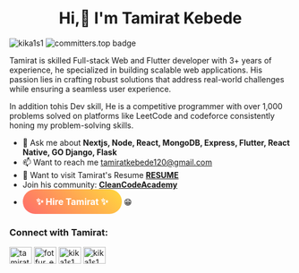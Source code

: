 
<h1 align="center">Hi,👋 I'm Tamirat Kebede</h1>
<span align="left"> <img src="https://komarev.com/ghpvc/?username=kika1s1&label=Profile%20views&color=0e75b6&style=flat" alt="kika1s1" /> </span>  <span align="left"> <img src="https://user-badge.committers.top/ethiopia/kika1s1.svg" alt="committers.top badge"> </span>
<p>Tamirat is skilled Full-stack Web and Flutter developer with 3+ years of experience, he specialized in building scalable web applications. His passion lies in crafting robust solutions that address real-world challenges while ensuring a seamless user experience.</p>

<p>In addition tohis Dev skill, He is a competitive programmer with over 1,000 problems solved on platforms like LeetCode and codeforce consistently honing my problem-solving skills.</p>


- 💬 Ask me about **Nextjs, Node, React, MongoDB, Express, Flutter, React Native, GO Django, Flask**
- 📫 Want to reach me tamiratkebede120@gmail.com
- 📄 Want to visit Tamirat's Resume [**RESUME**](https://flowcv.com/resume/7ov4mtn735/)
- Join his community: [**CleanCodeAcademy**](https://t.me/cleancodeacademy/)
- <a href="mailto:tamiratkebede120@gmail.com" style="display: inline-block; padding: 12px 24px; font-size: 16px; font-weight: bold; color: white; background: linear-gradient(45deg, #FF6B6B, #FFD93D); text-decoration: none; border-radius: 25px;">✨ Hire Tamirat ✨</a> 😁
<h3 align="left">Connect with Tamirat:</h3>
<p align="left">
<a href="https://linkedin.com/in/kika1s1" target="__blank"><img align="center" src="https://raw.githubusercontent.com/rahuldkjain/github-profile-readme-generator/master/src/images/icons/Social/linked-in-alt.svg" alt="tamiratkebede" height="30" width="40" /></a>
<a href="https://www.youtube.com/@cleancodeET" target="__blank"><img align="center" src="https://raw.githubusercontent.com/rahuldkjain/github-profile-readme-generator/master/src/images/icons/Social/youtube.svg" alt="fotfur_et" height="30" width="40" /></a>
<a href="https://www.hackerrank.com/kika1s1" target="__blank"><img align="center" src="https://raw.githubusercontent.com/rahuldkjain/github-profile-readme-generator/master/src/images/icons/Social/hackerrank.svg" alt="kika1s1" height="30" width="40" /></a>
<a href="https://www.leetcode.com/kika1s1" target="blank"><img align="center" src="https://raw.githubusercontent.com/rahuldkjain/github-profile-readme-generator/master/src/images/icons/Social/leet-code.svg" alt="kika1s1" height="30" width="40" /></a>

</p>






